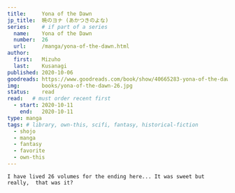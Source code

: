 ```yaml
---
title:     Yona of the Dawn
jp_title:  暁のヨナ (あかつきのよな)
series:    # if part of a series
  name:    Yona of the Dawn
  number:  26
  url:     /manga/yona-of-the-dawn.html
author: 
  first:   Mizuho 
  last:    Kusanagi
published: 2020-10-06 
goodreads: https://www.goodreads.com/book/show/40665283-yona-of-the-dawn-vol-26
img:       books/yona-of-the-dawn-26.jpg
status:    read
read:   # must order recent first
  - start: 2020-10-11 
    end:   2020-10-11
type: manga
tags: # library, own-this, scifi, fantasy, historical-fiction
  - shojo
  - manga
  - fantasy
  - favorite
  - own-this
---
```


	I have lived 26 volumes for the ending here... It was sweet but really,  that was it?
